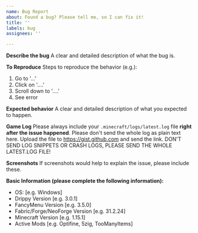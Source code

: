 ```yaml
---
name: Bug Report
about: Found a bug? Please tell me, so I can fix it!
title: ''
labels: bug
assignees: ''

---
```


**Describe the bug**
A clear and detailed description of what the bug is.

**To Reproduce**
Steps to reproduce the behavior (e.g.):
1. Go to '...'
2. Click on '....'
3. Scroll down to '....'
4. See error

**Expected behavior**
A clear and detailed description of what you expected to happen.

**Game Log**
Please always include your `.minecraft/logs/latest.log` file **right after the issue happened**.
Please don't send the whole log as plain text here. Upload the file to https://gist.github.com and send the link.
DON'T SEND LOG SNIPPETS OR CRASH LOGS, PLEASE SEND THE WHOLE LATEST.LOG FILE!

**Screenshots**
If screenshots would help to explain the issue, please include these.

**Basic Information (please complete the following information):**
 - OS: [e.g. Windows]
 - Drippy Version [e.g. 3.0.1]
 - FancyMenu Version [e.g. 3.5.0]
 - Fabric/Forge/NeoForge Version [e.g. 31.2.24]
 - Minecraft Version [e.g. 1.15.1]
 - Active Mods [e.g. Optifine, 5zig, TooManyItems]
